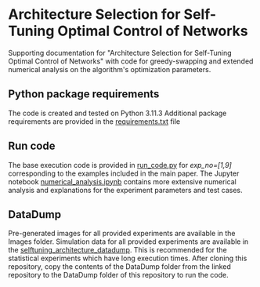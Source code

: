 # Architecture Selection for Self-Tuning Optimal Control of Networks

Supporting documentation for "Architecture Selection for Self-Tuning Optimal Control of Networks" with code for greedy-swapping and extended numerical analysis on the algorithm's optimization parameters.

## Python package requirements
The code is created and tested on Python 3.11.3
Additional package requirements are provided in the [requirements.txt](requirements.txt) file

## Run code
The base execution code is provided in [run_code.py](run_code.py) for *exp_no=[1,9]* corresponding to the examples included in the main paper.
The Jupyter notebook [numerical_analysis.ipynb](numerical_analysis.ipynb) contains more extensive numerical analysis and explanations for the experiment parameters and test cases.

## DataDump
Pre-generated images for all provided experiments are available in the Images folder. Simulation data for all provided experiments are available in the [selftuning_architecture_datadump](https://github.com/Klickeazy/selftuning_architecture_datadump). This is recommended for the statistical experiments which have long execution times.
After cloning this repository, copy the contents of the DataDump folder from the linked repository to the DataDump folder of this repository to run the code.
